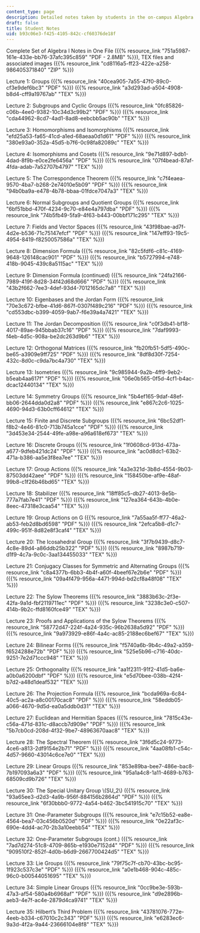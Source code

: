 ```yaml
---
content_type: page
description: Detailed notes taken by students in the on-campus Algebra I class.
draft: false
title: Student Notes
uid: b93c06e3-f425-4105-842c-cf60376de18f
---
```

Complete Set of Algebra I Notes in One File ({{% resource_link "751a5987-161e-433e-bb76-37afc395c859" "PDF - 2.8MB" %}}), TEX files and associated images ({{% resource_link "cd8116a5-ff23-422e-a258-986405371840" "ZIP" %}})

Lecture 1: Groups ({{% resource_link "40cea905-7a55-47f0-89c0-cf3e9def6bc3" "PDF" %}}) ({{% resource_link "a3d293ad-a504-4908-b8d4-cff9a19767ab" "TEX" %}})

Lecture 2: Subgroups and Cyclic Groups ({{% resource_link "0fc85826-c06b-4ee0-9382-10c34d3c99b2" "PDF" %}}) ({{% resource_link "cda44962-8cd7-4ad1-8ad8-eebcbb5ac90b" "TEX" %}})

Lecture 3: Homomorphisms and Isomorphisms ({{% resource_link "efd25a53-fa65-41cd-a1ed-68aeaa0d1d61" "PDF" %}}) ({{% resource_link "380e93a0-352a-45d5-b7f6-0c98fa82089c" "TEX" %}})

Lecture 4: Isomorphisms and Cosets ({{% resource_link "9e71d897-bdb1-4dad-8f9b-e0ce2fe6456a" "PDF" %}}) ({{% resource_link "07f4bead-87af-4fda-adab-7a52707b4797" "TEX" %}})

Lecture 5: The Correspondence Theorem ({{% resource_link "c7f4eaea-9570-4ba7-b268-2e74010e5b09" "PDF" %}}) ({{% resource_link "94b0ba9a-e478-4b78-bbaa-01fdce7047a3" "TEX" %}})

Lecture 6: Normal Subgroups and Quotient Groups ({{% resource_link "6bf51bbd-470f-4234-9c70-e84e4a797dba" "PDF" %}}) ({{% resource_link "74b5fb49-5fa9-4f63-b443-00bbf171c295" "TEX" %}})

Lecture 7: Fields and Vector Spaces ({{% resource_link "43f98bae-ad7f-4d2e-b536-71c75147efcf" "PDF" %}}) ({{% resource_link "147eff93-19c5-4954-8419-f8250057586a" "TEX" %}})

Lecture 8: Dimension Formula ({{% resource_link "82c5fdf6-c81c-4169-9648-126148cac901" "PDF" %}}) ({{% resource_link "b5727994-e748-418b-9045-439c8a5115ac" "TEX" %}})

Lecture 9: Dimension Formula (continued) ({{% resource_link "24fa2166-7989-419f-8d28-34f42d68d666" "PDF" %}}) ({{% resource_link "43b2f662-7ee3-4def-93d4-7012165dc7a8" "TEX" %}})

Lecture 10: Eigenbases and the Jordan Form ({{% resource_link "70e3c672-bfbe-41d6-867f-0307f489c216" "PDF" %}}) ({{% resource_link "cd553dbc-b399-4059-9ab7-f6e39a4a7421" "TEX" %}})

Lecture 11: The Jordan Decomposition ({{% resource_link "c0f3db41-bf18-4017-89ae-945bbab37c16" "PDF" %}}) ({{% resource_link "7daf9993-f4eb-4d5c-908a-be2dc263d9b6" "TEX" %}})

Lecture 12: Orthogonal Matrices ({{% resource_link "fb20fb51-5df5-490c-be65-a3909e9ff725" "PDF" %}}) ({{% resource_link "8df8d30f-7254-432c-8d0c-c9da7bc4a730" "TEX" %}})

Lecture 13: Isometries ({{% resource_link "9c985944-9a2b-4ff9-9eb2-b5eab4aa617f" "PDF" %}}) ({{% resource_link "06e0b565-0f5d-4cf1-b4ac-dcac12440134" "TEX" %}})

Lecture 14: Symmetry Groups ({{% resource_link "5b4ef165-9daf-48ef-bb06-2644dda0d2a8" "PDF" %}}) ({{% resource_link "e867c2c6-1025-4690-94d3-63b0cff64612" "TEX" %}})

Lecture 15: Finite and Discrete Subgroups ({{% resource_link "6bc52df1-f8b2-4e46-81c0-713b745a1cce" "PDF" %}}) ({{% resource_link "3d453e34-2544-49fe-a98e-a96a618ef673" "TEX" %}})

Lecture 16: Discrete Groups ({{% resource_link "1f0608cd-913d-473a-a677-9dfeb421dc24" "PDF" %}}) ({{% resource_link "ac0d8dc1-63b2-471a-b386-aa5e3f8ea7ee" "TEX" %}})

Lecture 17: Group Actions ({{% resource_link "4a3e321d-3b8d-4554-9b03-87503dd42aee" "PDF" %}}) ({{% resource_link "158450be-af9e-48af-99b8-c1f26b46bd65" "TEX" %}})

Lecture 18: Stabilizer ({{% resource_link "18ff85c5-db27-4013-8e5b-777a7fab7e41" "PDF" %}}) ({{% resource_link "127ea364-643b-4b0e-8eec-47318e3caa54" "TEX" %}})

Lecture 19: Group Actions on G ({{% resource_link "7a55aa5f-ff77-46a2-ab53-feb2d8bd6598" "PDF" %}}) ({{% resource_link "2efca5b8-d1c7-499c-951f-8d82e8f3caf4" "TEX" %}})

Lecture 20: The Icosahedral Group ({{% resource_link "3f7b9439-d8c7-4c8e-89d4-a86ddb25b322" "PDF" %}}) ({{% resource_link "8987b719-d1f9-4c7a-9c0c-3aa134455033" "TEX" %}})

Lecture 21: Conjugacy Classes for Symmetric and Alternating Groups ({{% resource_link "c8a4377b-6bb3-4b4f-a60f-4beef67e2b6e" "PDF" %}}) ({{% resource_link "09a4f479-956a-4471-994d-bd2cf8a48f08" "TEX" %}})

Lecture 22: The Sylow Theorems ({{% resource_link "3883b63c-2f3e-42fa-9a1d-fbf2119711ec" "PDF" %}}) ({{% resource_link "3238c3e0-c507-414b-9b2c-ffd8160fce49" "TEX" %}})

Lecture 23: Proofs and Applications of the Sylow Theorems ({{% resource_link "58772d47-224f-4a24-935c-96b2638a5d92" "PDF" %}}) ({{% resource_link "9a973929-e86f-4a4c-ac85-2188ec6bef67" "TEX" %}})

Lecture 24: Bilinear Forms ({{% resource_link "f5740a6b-9b4c-49a2-a359-f6524288e72b" "PDF" %}}) ({{% resource_link "525e5b96-c716-40dc-9251-7e2d71ccc948" "TEX" %}})

Lecture 25: Orthogonality ({{% resource_link "aa1f2311-91f2-41d5-ba6e-a0b0a6200dbf" "PDF" %}}) ({{% resource_link "e5d70bee-038b-42f4-b7d2-a48d1deaf532" "TEX" %}})

Lecture 26: The Projection Formula ({{% resource_link "bcda969a-6c84-40c5-ac2a-a8c00170cac8" "PDF" %}}) ({{% resource_link "58eddb05-a066-4670-9d5d-ea0a5ddb0d31" "TEX" %}})

Lecture 27: Euclidean and Hermitian Spaces ({{% resource_link "7815c43e-c56a-471d-831c-d8accb7d909e" "PDF" %}}) ({{% resource_link "5b7cb0cd-208d-4f32-9be7-48963670aac8" "TEX" %}})

Lecture 28: The Spectral Theorem ({{% resource_link "3f6d5c24-9773-4ce6-a813-2df9154e2b71" "PDF" %}}) ({{% resource_link "4aa08fb1-c54c-4d57-9660-43014c6ce7e0" "TEX" %}})

Lecture 29: Linear Groups ({{% resource_link "853e89ba-bee7-486e-bac8-7b197093a6a3" "PDF" %}}) ({{% resource_link "95a1a4c8-1a11-4689-b763-68509cd9b726" "TEX" %}})

Lecture 30: The Special Unitary Group \\(SU_2\\) ({{% resource_link "93a65ee3-d2d3-4a9b-956f-884156b2864d" "PDF" %}}) ({{% resource_link "6f30bbb0-9772-4a54-b462-3bc541915c70" "TEX" %}})

Lecture 31: One-Parameter Subgroups ({{% resource_link "e7c15b52-ea8e-4564-bea7-03c456b0520d" "PDF" %}}) ({{% resource_link "0e22af3c-690e-4dd4-ac70-2b3a10eebb54" "TEX" %}})

Lecture 32: One-Parameter Subgroups (cont.) ({{% resource_link "7ad7d274-51c8-4709-865b-e1930e7152d4" "PDF" %}}) ({{% resource_link "909510f2-852f-4d0b-b6d9-2667700424d5" "TEX" %}})

Lecture 33: Lie Groups ({{% resource_link "79f75c7f-cb70-43bc-bc95-1f923c537c3e" "PDF" %}}) ({{% resource_link "a0e1b468-904c-485c-96c0-b00544051695" "TEX" %}})

Lecture 34: Simple Linear Groups ({{% resource_link "0cc9be3e-593b-47a3-af54-580a4b6968af" "PDF" %}}) ({{% resource_link "d9e2896b-aeb3-4e7f-ac4e-2879d4ca9741" "TEX" %}})

Lecture 35: Hilbert’s Third Problem ({{% resource_link "43781076-772e-4eeb-b334-c67010c2c343" "PDF" %}}) ({{% resource_link "e6283ec6-9a3d-4f2a-9a44-23666104e8f8" "TEX" %}})
